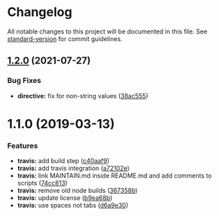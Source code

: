 # Changelog

All notable changes to this project will be documented in this file. See [standard-version](https://github.com/conventional-changelog/standard-version) for commit guidelines.

## [1.2.0](https://github.com/TinkoffCreditSystems/angular-contenteditable-accessor/compare/v1.1.0...v1.2.0) (2021-07-27)

### Bug Fixes

-   **directive:** fix for non-string values ([38ac555](https://github.com/TinkoffCreditSystems/angular-contenteditable-accessor/commit/38ac5555dbadbb1d432840301b7593a72f2c4f52))

# 1.1.0 (2019-03-13)

### Features

-   **travis:** add build step ([c40aaf9](https://github.com/TinkoffCreditSystems/angular-contenteditable-accessor/commit/c40aaf9))
-   **travis:** add travis integration ([a72102e](https://github.com/TinkoffCreditSystems/angular-contenteditable-accessor/commit/a72102e))
-   **travis:** link MAINTAIN.md inside README.md and add comments to scripts ([74cc813](https://github.com/TinkoffCreditSystems/angular-contenteditable-accessor/commit/74cc813))
-   **travis:** remove old node builds ([367358b](https://github.com/TinkoffCreditSystems/angular-contenteditable-accessor/commit/367358b))
-   **travis:** update license ([b9ea68b](https://github.com/TinkoffCreditSystems/angular-contenteditable-accessor/commit/b9ea68b))
-   **travis:** use spaces not tabs ([d6a9e30](https://github.com/TinkoffCreditSystems/angular-contenteditable-accessor/commit/d6a9e30))
